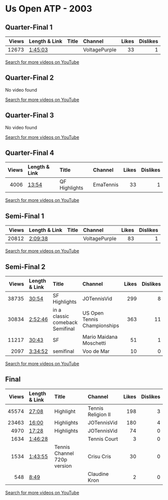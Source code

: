 
# Us Open ATP - 2003

## Quarter-Final 1
|   Views | Length & Link                                          | Title   | Channel       |   Likes |   Dislikes |
|--------:|:-------------------------------------------------------|:--------|:--------------|--------:|-----------:|
|   12673 | [1:45:03](https://www.youtube.com/watch?v=BsllLr8CcXc) |         | VoltagePurple |      33 |          1 |

[Search for more videos on YouTube](https://www.youtube.com/results?search_query=%22us+open%22+%22Agassi%22+%22Coria%22+%222003%22+%22highlights%22)     

## Quarter-Final 2
No video found

[Search for more videos on YouTube](https://www.youtube.com/results?search_query=%22us+open%22+%22Ferrero%22+%22Hewitt%22+%222003%22+%22highlights%22)     

## Quarter-Final 3
No video found

[Search for more videos on YouTube](https://www.youtube.com/results?search_query=%22us+open%22+%22Roddick%22+%22Schalken%22+%222003%22+%22highlights%22)     

## Quarter-Final 4
|   Views | Length & Link                                        | Title         | Channel   |   Likes |   Dislikes |
|--------:|:-----------------------------------------------------|:--------------|:----------|--------:|-----------:|
|    4006 | [13:54](https://www.youtube.com/watch?v=i0ywAWdiNuY) | QF Highlights | EmaTennis |      33 |          1 |

[Search for more videos on YouTube](https://www.youtube.com/results?search_query=%22us+open%22+%22Nalbandian%22+%22Aynaoui%22+%222003%22+%22highlights%22)     

## Semi-Final 1
|   Views | Length & Link                                          | Title   | Channel       |   Likes |   Dislikes |
|--------:|:-------------------------------------------------------|:--------|:--------------|--------:|-----------:|
|   20812 | [2:09:38](https://www.youtube.com/watch?v=riJ6pydzbaU) |         | VoltagePurple |      83 |          1 |

[Search for more videos on YouTube](https://www.youtube.com/results?search_query=%22us+open%22+%22Ferrero%22+%22Agassi%22+%222003%22+%22highlights%22)     

## Semi-Final 2
|   Views | Length & Link                                          | Title                              | Channel                      |   Likes |   Dislikes |
|--------:|:-------------------------------------------------------|:-----------------------------------|:-----------------------------|--------:|-----------:|
|   38735 | [30:54](https://www.youtube.com/watch?v=a74wWGNX9Hc)   | SF Highlights                      | JOTennisVid                  |     299 |          8 |
|   30834 | [2:52:46](https://www.youtube.com/watch?v=BMRNaEdfQIY) | in a classic comeback    Semifinal | US Open Tennis Championships |     363 |         11 |
|   11217 | [30:43](https://www.youtube.com/watch?v=lTZG1l2hhO4)   | SF                                 | Mario Maidana Moschetti      |      51 |          1 |
|    2097 | [3:34:52](https://www.youtube.com/watch?v=NmY1BzkebLE) | semifinal                          | Voo de Mar                   |      10 |          0 |

[Search for more videos on YouTube](https://www.youtube.com/results?search_query=%22us+open%22+%22Roddick%22+%22Nalbandian%22+%222003%22+%22highlights%22)     

## Final
|   Views | Length & Link                                          | Title                       | Channel            |   Likes |   Dislikes |
|--------:|:-------------------------------------------------------|:----------------------------|:-------------------|--------:|-----------:|
|   45574 | [27:08](https://www.youtube.com/watch?v=PUyR4CmDkSY)   | Highlight                   | Tennis Religion II |     198 |          3 |
|   23463 | [16:00](https://www.youtube.com/watch?v=lsuIbzt6iX8)   | Highlights                  | JOTennisVid        |     180 |          4 |
|    4970 | [17:28](https://www.youtube.com/watch?v=WmUXt0kM5Fc)   | Highlights                  | JOTennisVid        |      74 |          0 |
|    1634 | [1:46:28](https://www.youtube.com/watch?v=qU9VzQeK6V8) |                             | Tennis Court       |       3 |          0 |
|    1534 | [1:43:55](https://www.youtube.com/watch?v=wVlNEn0SuTE) | Tennis Channel 720p version | Crisu Cris         |      30 |          0 |
|     548 | [8:49](https://www.youtube.com/watch?v=mBkhh2Sq3OY)    |                             | Claudine Kron      |       2 |          0 |

[Search for more videos on YouTube](https://www.youtube.com/results?search_query=%22us+open%22+%22Roddick%22+%22Ferrero%22+%222003%22+%22highlights%22)     

